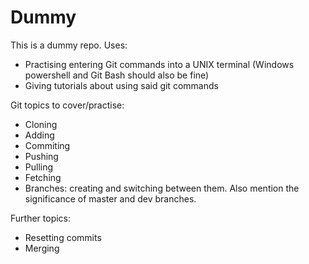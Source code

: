 # Dummy
This is a dummy repo. Uses:
* Practising entering Git commands into a UNIX terminal (Windows powershell and Git Bash should also be fine)
* Giving tutorials about using said git commands

Git topics to cover/practise:
* Cloning
* Adding
* Commiting
* Pushing
* Pulling
* Fetching
* Branches: creating and switching between them. Also mention the significance of master and dev branches.

Further topics:
* Resetting commits
* Merging
